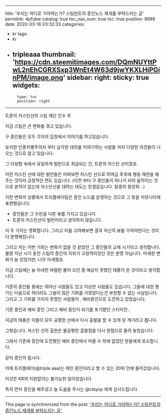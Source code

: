 
---
title: '우리는 어디로 가야하는가? 스팀헌트의 증인노드 재개를 부탁드리는 글'
permlink: 4pfubw
catalog: true
toc_nav_num: true
toc: true
position: 9999
date: 2020-03-16 03:32:33
categories:
- kr
tags:
- kr
- tripleaaa
thumbnail: 'https://cdn.steemitimages.com/DQmNUYttPwL2nEhCGRXSxp3WnEt4W63d9jwYKXLHiPGinPM/image.png'
sidebar:
    right:
        sticky: true
widgets:
    -
        type: toc
        position: right
---


트론의 저스틴선의 스팀 재단 인수 후

지금 스팀은 큰 변화를 겪고 있습니다.

구 증인들은 모두 각자의 입장에서 이야기를 하고있습니다.

유치한 인종차별주의자 부터 심각한 대의를 이야기하는 사람들 까지 다양한 의견들이 나오는 것으로 알고 있습니다.

그 다양함 속에서 유일하게 빌런으로 취급되는 건, 트론의 저스틴 선이겠죠.


이런 저스틴 선에 대한 발언들은 어찌보면 저스틴 선으로 하여금 추후에 행동 제한을 해주는 것이라 긍정적인 면도 있습니다. 
(이전 부터 구 증인들이 하나가 되어 움직이는 것으로 본적이 없는데  저스틴선을 대하는 태도는 한결같습니다. 탈중의 중앙화...)

이런 변화의 상황에서  트리플에이팀은 증인 노드를 운영하는 것으로 그 뜻을 커뮤니티에 표현했습니다.

- 증인들은 그 수만큼 다른 뷰를 가지고 있습니다.
- 트론의 저스틴선이 빌런이라고 생각하지  않습니다.

이 두 가지는 명확합니다. 그리고 이를 고려해보면 결국  자신의 뷰를 가져야한다는 것이 더 분명해집니다.


그리고 저는 이번 기회는 변화가 없을 것 같았던 그 증인들의 교체 시기라고 생각합니다.
물론 지난 시기 동안 스팀의 증인의 지위가 고정적이었던 것은 분명 아닙니다. 미세한 변화가 늘 있었지만..너무 미세했죠. 

지금 스팀에는 늘 미세한 바람만 불어 오던 중 예상치 못했던 태풍이 온 것이라고 생각합니다.


기존의 증인들 중에는 뛰어난 사람들도 있고 이상한 사람들도 있습니다. 그들에 대한 평가는 다음으로 하더라도 그들이 많은 기회를 가졌었다는건 부정할 수 없는 사실입니다. 그리고 그 기회를 가지지 못했던 사람들이 . 예비증인으로 도전하고 있었습니다. 

기존 증인과 예비 증인 그리고 예비 증인이 되기를 포기했던 스티미안..

지금의 태풍은 이들이 모두 공평한 선에서 다시 출발을 할 수 있게 된 계기라고 봅니다.

그렇습니다. 저스틴 선의 출현은 불공평한 출발점을 다시 원점으로 돌려 놓았습니다.

그래서 기존에 증인에 도전했던 예비 증인에서 머물 수 밖에 없었던 분들에게 호소합니다.

같이 증인이 됩시다.



어제 트리플에이(@triple.aaa)는 메인 증인이라고 할 수 있는 20위 안에 들어갔습니다.

이것은  KR의 지원없이는 불가능한 일이었습니다

특히 먼저 증인을 해주셨고 늘 도움을 주시는  @clayop 에게 감사드립니다.

- - -

This page is synchronized from the post: ['우리는 어디로 가야하는가? 스팀헌트의 증인노드 재개를 부탁드리는 글'](https://steemit.com/@virus707/4pfubw)
